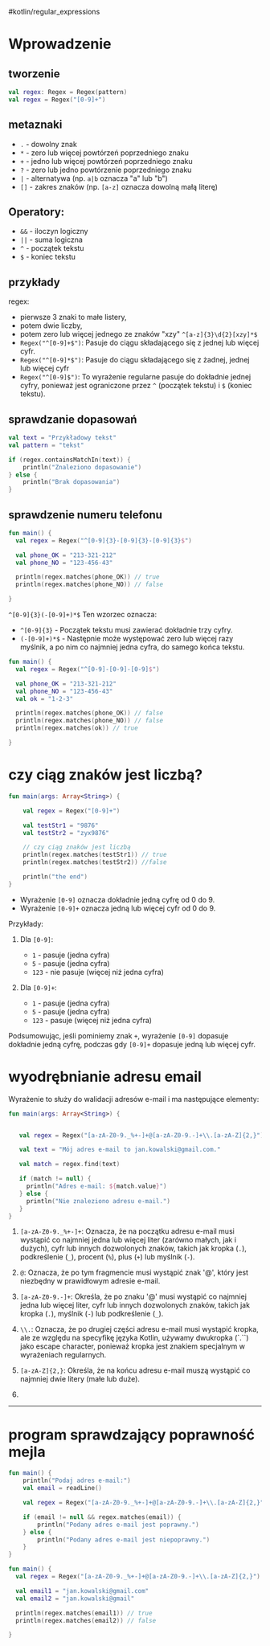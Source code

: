 #kotlin/regular_expressions 

# Wprowadzenie


## tworzenie
```kotlin
val regex: Regex = Regex(pattern)
val regex = Regex("[0-9]+")

```


## metaznaki
- `.` - dowolny znak
- `*` - zero lub więcej powtórzeń poprzedniego znaku
- `+` - jedno lub więcej powtórzeń poprzedniego znaku
- `?` - zero lub jedno powtórzenie poprzedniego znaku
- `|` - alternatywa (np. `a|b` oznacza "a" lub "b")
- `[]` - zakres znaków (np. `[a-z]` oznacza dowolną małą literę)

## **Operatory:**

- `&&` - iloczyn logiczny
- `||` - suma logiczna
- `^` - początek tekstu
- `$` - koniec tekstu

## przykłady
regex:
- pierwsze 3 znaki to małe listery, 
- potem dwie liczby, 
- potem zero lub więcej jednego ze znaków "xzy"
`^[a-z]{3}\d{2}[xzy]*$
`
- `Regex("^[0-9]+$")`: Pasuje do ciągu składającego się z jednej lub więcej cyfr.
- `Regex("^[0-9]*$")`: Pasuje do ciągu składającego się z żadnej, jednej lub więcej cyfr
- `Regex("^[0-9]$")`: To wyrażenie regularne pasuje do dokładnie jednej cyfry, ponieważ jest ograniczone przez `^` (początek tekstu) i `$` (koniec tekstu).




## sprawdzanie dopasowań
```kotlin
val text = "Przykładowy tekst"
val pattern = "tekst"

if (regex.containsMatchIn(text)) {
    println("Znaleziono dopasowanie")
} else {
    println("Brak dopasowania")
}

```

## sprawdzenie numeru telefonu
```kotlin
fun main() {
  val regex = Regex("^[0-9]{3}-[0-9]{3}-[0-9]{3}$")

  val phone_OK = "213-321-212"
  val phone_NO = "123-456-43"

  println(regex.matches(phone_OK)) // true
  println(regex.matches(phone_NO)) // false

}
```

`^[0-9]{3}(-[0-9]+)*$` 
Ten wzorzec oznacza:
- `^[0-9]{3}` - Początek tekstu musi zawierać dokładnie trzy cyfry.
- `(-[0-9]+)*$` - Następnie może występować zero lub więcej razy myślnik, a po nim co najmniej jedna cyfra, do samego końca tekstu.

```kotlin
fun main() {
  val regex = Regex("^[0-9]-[0-9]-[0-9]$")

  val phone_OK = "213-321-212"
  val phone_NO = "123-456-43"
  val ok = "1-2-3"

  println(regex.matches(phone_OK)) // false
  println(regex.matches(phone_NO)) // false
  println(regex.matches(ok)) // true

}
```
# czy ciąg znaków jest liczbą?
```kotlin
fun main(args: Array<String>) {

    val regex = Regex("[0-9]+")

    val testStr1 = "9876"
    val testStr2 = "zyx9876"

    // czy ciąg znaków jest liczbą
    println(regex.matches(testStr1)) // true 
    println(regex.matches(testStr2)) //false

    println("the end")
}
```

- Wyrażenie `[0-9]` oznacza dokładnie jedną cyfrę od 0 do 9.
- Wyrażenie `[0-9]+` oznacza jedną lub więcej cyfr od 0 do 9.

Przykłady:

1. Dla `[0-9]`:
    
    - `1` - pasuje (jedna cyfra)
    - `5` - pasuje (jedna cyfra)
    - `123` - nie pasuje (więcej niż jedna cyfra)
2. Dla `[0-9]+`:
    
    - `1` - pasuje (jedna cyfra)
    - `5` - pasuje (jedna cyfra)
    - `123` - pasuje (więcej niż jedna cyfra)

Podsumowując, jeśli pominiemy znak `+`, wyrażenie `[0-9]` dopasuje dokładnie jedną cyfrę, podczas gdy `[0-9]+` dopasuje jedną lub więcej cyfr.


# wyodrębnianie adresu email

Wyrażenie to służy do walidacji adresów e-mail i ma następujące elementy:

```kotlin
fun main(args: Array<String>) {


   val regex = Regex("[a-zA-Z0-9._%+-]+@[a-zA-Z0-9.-]+\\.[a-zA-Z]{2,}")

   val text = "Mój adres e-mail to jan.kowalski@gmail.com."

   val match = regex.find(text)

   if (match != null) {
     println("Adres e-mail: ${match.value}")
   } else {
     println("Nie znaleziono adresu e-mail.")
   }
}

```


1. `[a-zA-Z0-9._%+-]+`: Oznacza, że na początku adresu e-mail musi wystąpić co najmniej jedna lub więcej liter (zarówno małych, jak i dużych), cyfr lub innych dozwolonych znaków, takich jak kropka (`.`), podkreślenie (`_`), procent (`%`), plus (`+`) lub myślnik (`-`).
    
2. `@`: Oznacza, że po tym fragmencie musi wystąpić znak '@', który jest niezbędny w prawidłowym adresie e-mail.
    
3. `[a-zA-Z0-9.-]+`: Określa, że po znaku '@' musi wystąpić co najmniej jedna lub więcej liter, cyfr lub innych dozwolonych znaków, takich jak kropka (`.`), myślnik (`-`) lub podkreślenie (`_`).
    
4. `\\.`: Oznacza, że po drugiej części adresu e-mail musi wystąpić kropka, ale ze względu na specyfikę języka Kotlin, używamy dwukropka (`\.``) jako escape character, ponieważ kropka jest znakiem specjalnym w wyrażeniach regularnych.
    
5. `[a-zA-Z]{2,}`: Określa, że na końcu adresu e-mail muszą wystąpić co najmniej dwie litery (małe lub duże).
6. 

---
# program sprawdzający poprawność mejla
```kotlin
fun main() {
    println("Podaj adres e-mail:")
    val email = readLine()

    val regex = Regex("[a-zA-Z0-9._%+-]+@[a-zA-Z0-9.-]+\\.[a-zA-Z]{2,}")

    if (email != null && regex.matches(email)) {
        println("Podany adres e-mail jest poprawny.")
    } else {
        println("Podany adres e-mail jest niepoprawny.")
    }
}
```


```kotlin
fun main() {
  val regex = Regex("[a-zA-Z0-9._%+-]+@[a-zA-Z0-9.-]+\\.[a-zA-Z]{2,}")

  val email1 = "jan.kowalski@gmail.com"
  val email2 = "jan.kowalski@gmail"

  println(regex.matches(email1)) // true
  println(regex.matches(email2)) // false

}
```











